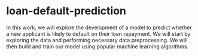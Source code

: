 # loan-default-prediction
In this work, we will explore the development of a model to predict whether a new applicant is likely to default on their loan repayment. We will start by exploring the data and performing necessary data preprocessing. We will then build and train our model using popular machine learning algorithms.
